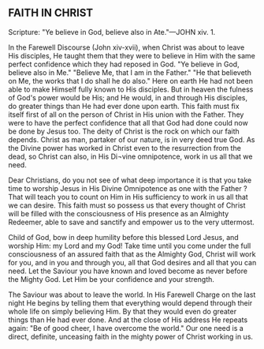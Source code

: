 ## FAITH IN CHRIST ##

Scripture: "Ye believe in God, believe also in Ate."—JOHN xiv. 1.



In the Farewell Discourse (John xiv-xvii), when Christ was about to leave His disciples, He taught them that they were to believe in Him with the same perfect confidence which they had reposed in God. "Ye believe in God, believe also in Me." "Believe Me, that I am in the Father." "He that believeth on Me, the works that I do shall he do also." Here on earth He had not been able to make Himself fully known to His disciples. But in heaven the fulness of God's power would be His; and He would, in and through His disciples, do greater things than He had ever done upon earth. This faith must fix itself first of all on the person of Christ in His union with the Father. They were to have the perfect confidence that all that God had done could now be done by Jesus too. The deity of Christ is the rock on which our faith depends. Christ as man, partaker of our nature, is in very deed true God. As the Divine power has worked in Christ even to the resurrection from the dead, so Christ can also, in His Di¬vine omnipotence, work in us all that we need.



Dear Christians, do you not see of what deep importance it is that you take time to worship Jesus in His Divine Omnipotence as one with the Father ? That will teach you to count on Him in His sufficiency to work in us all that we can desire. This faith must so possess us that every thought of Christ will be filled with the consciousness of His presence as an Almighty Redeemer, able to save and sanctify and empower us to the very uttermost.



Child of God, bow in deep humility before this blessed Lord Jesus, and worship Him: my Lord and my God! Take time until you come under the full consciousness of an assured faith that as the Almighty God, Christ will work for you, and in you and through you, all that God desires and all that you can need. Let the Saviour you have known and loved become as never before the Mighty God. Let Him be your confidence and your strength.



The Saviour was about to leave the world. In His Farewell Charge on the last night He begins by telling them that everything would depend through their whole life on simply believing Him. By that they would even do greater things than He had ever done. And at the close of His address He repeats again: "Be of good cheer, I have overcome the world." Our one need is a direct, definite, unceasing faith in the mighty power of Christ working in us.


